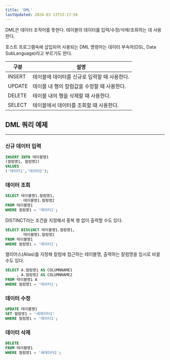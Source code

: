 ```yaml
---
title: 'DML'
lastUpdated: 2024-03-13T15:17:56
---
```

<p>
DML은 데이터 조작어를 뜻한다. 테이블의 데이터를 입력/수정/삭제/조회하는 데 사용한다.
</p>
<p>
호스트 프로그램속에 삽입되어 사용되는 DML 명령어는 데이터 부속어(DSL, Data SubLanguage)라고 부르기도 한다.
</p>

|구분|설명|
|-|-|
|INSERT|테이블에 데이터를 신규로 입력할 때 사용한다.|
|UPDATE|테이블 내 행의 칼럼값을 수정할 때 사용한다.|
|DELETE|테이블 내의 행을 삭제할 때 사용한다.|
|SELECT|테이블에서 데이터를 조회할 때 사용한다.|

## DML 쿼리 예제
---
### 신규 데이터 입력
```sql
INSERT INTO 테이블명1
(컬럼명1, 컬럼명2)
VALUES
('데이터1','데이터2');
```
### 데이터 조회
```sql
SELECT 테이블명1.컬럼명1,
        테이블명1.컬럼명2 
FROM 테이블명1
WHERE 컬럼명1 = '데이터1';
```
DISTINCT라는 조건을 지정해서 중복 행 없이 출력할 수도 있다.
```sql
SELECT DIStiNCT 테이블명1.컬럼명1,
        테이블명1.컬럼명2 
FROM 테이블명1
WHERE 컬럼명1 = '데이터1';
```
앨리어스(Alias)를 지정해 칼럼에 접근하는 테이블명, 출력하는 칼럼명을 임시로 바꿀 수도 있다.
```sql
SELECT A.컬럼명1 AS COLUMNNAME1
     , A.컬럼명2 AS COLUMNNAME2
FROM 테이블명1 A
WHERE 컬럼명1 = '데이터1';
```
### 데이터 수정
```sql
UPDATE 테이블명1
SET 컬럼명1 = '새데이터1'
WHERE 컬럼명1 = '데이터1';
```
### 데이터 삭제
```sql
DELETE
FROM 테이블명1
WHERE 컬럼명1 = '새데이터1';
```
